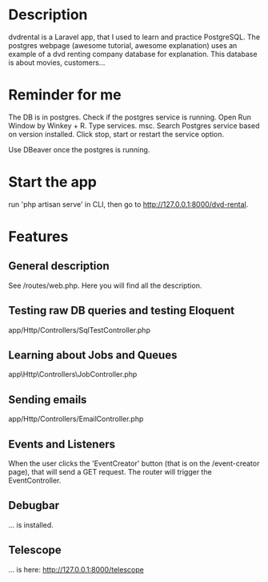 # Description

dvdrental is a Laravel app, that I used to learn and practice PostgreSQL. The postgres webpage
(awesome tutorial, awesome explanation) uses an example of a dvd renting company database for
explanation. This database is about movies, customers...

# Reminder for me 
The DB is in postgres. Check if the postgres service is running.
Open Run Window by Winkey + R.
Type services. msc.
Search Postgres service based on version installed.
Click stop, start or restart the service option.

Use DBeaver once the postgres is running.

# Start the app
run 'php artisan serve' in CLI, then go to http://127.0.0.1:8000/dvd-rental.

# Features

## General description 
See /routes/web.php. Here you will find all the description.

## Testing raw DB queries and testing Eloquent
app/Http/Controllers/SqlTestController.php

## Learning about Jobs and Queues
app\Http\Controllers\JobController.php

## Sending emails
app/Http/Controllers/EmailController.php

## Events and Listeners
When the user clicks the 'EventCreator' button (that is on the /event-creator page), that will send a GET request. The router will trigger the EventController.

## Debugbar
... is installed.

## Telescope
... is here: http://127.0.0.1:8000/telescope




